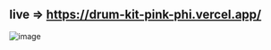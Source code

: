 ## live => https://drum-kit-pink-phi.vercel.app/
![image](https://user-images.githubusercontent.com/116490426/210810849-120dcbae-96a3-45b3-9b2a-0081cb0ef534.png)

